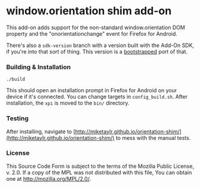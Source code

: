 # window.orientation shim add-on

This add-on adds support for the non-standard window.orientation DOM property and the "onorientationchange" event for Firefox for Android.

There's also a `sdk-version` branch with a version built with the Add-On SDK, if you're into that sort of thing. This version is a [bootstrapped](https://developer.mozilla.org/en-US/Add-ons/Bootstrapped_extensions) port of that.

### Building & Installation

`./build`

This should open an installation prompt in Firefox for Android on your device if it's connected. You can change targets in `config_build.sh`. After installation, the `xpi` is moved to the `bin/` directory.

### Testing

After installing, navigate to [http://miketaylr.github.io/orientation-shim/](http://miketaylr.github.io/orientation-shim/) to mess with the manual tests.

### License

This Source Code Form is subject to the terms of the Mozilla Public
License, v. 2.0. If a copy of the MPL was not distributed with this
file, You can obtain one at http://mozilla.org/MPL/2.0/.
